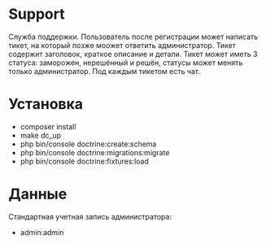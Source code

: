 # Support
Служба поддержки.
Пользователь после регистрации может написать тикет, на который позже моожет ответить администратор.
Тикет содержит заголовок, краткое описание и детали.
Тикет может иметь 3 статуcа: заморожен, нерешённый и решён, статусы может менять только администратор.
Под каждым тикетом есть чат.
# Установка
- composer install
- make dc_up
- php bin/console doctrine:create:schema
- php bin/console doctrine:migrations:migrate
- php bin/console doctrine:fixtures:load
# Данные
Стандартная учетная запись администратора:
- admin:admin
